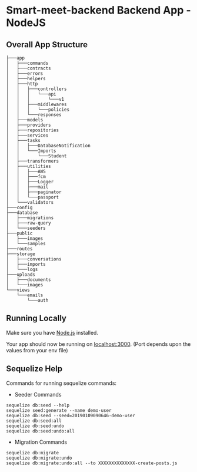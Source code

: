 # Smart-meet-backend Backend App - NodeJS

## Overall App Structure

```
├───app
│   ├───commands
│   ├───contracts
│   ├───errors
│   ├───helpers
│   ├───http
│   │   ├───controllers
│   │   │   └───api
│   │   │       └───v1
│   │   ├───middlewares
│   │   │   └───policies
│   │   └───responses
│   ├───models
│   ├───providers
│   ├───repositories
│   ├───services
│   ├───tasks
│   │   ├───DatabaseNotification
│   │   └───Imports
│   │       └───Student
│   ├───transformers
│   ├───utilities
│   │   ├───AWS
│   │   ├───fcm
│   │   ├───Logger
│   │   ├───mail
│   │   ├───paginator
│   │   └───passport
│   └───validators
├───config
├───database
│   ├───migrations
│   ├───raw-query
│   └───seeders
├───public
│   ├───images
│   └───samples
├───routes
├───storage
│   ├───conversations
│   ├───imports
│   └───logs
├───uploads
│   ├───documents
│   └───images
└───views
    └───emails
        └───auth
```

## Running Locally

Make sure you have [Node.js](http://nodejs.org/) installed.

Your app should now be running on [localhost:3000](http://localhost:3000/). (Port depends upon the values from your env file)

## Sequelize Help

Commands for running sequelize commands:

- Seeder Commands

```
sequelize db:seed --help
sequelize seed:generate --name demo-user
sequelize db:seed --seed=20190109090646-demo-user
sequelize db:seed:all
sequelize db:seed:undo
sequelize db:seed:undo:all
```

- Migration Commands

```
sequelize db:migrate
sequelize db:migrate:undo
sequelize db:migrate:undo:all --to XXXXXXXXXXXXXX-create-posts.js
```
